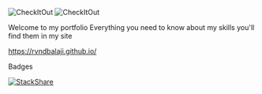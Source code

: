 
![CheckItOut](http://forthebadge.com/images/badges/built-with-swag.svg)
![CheckItOut](http://forthebadge.com/images/badges/check-it-out.svg)

Welcome to my portfolio
Everything you need to know about my skills you'll find them in my site

https://rvndbalaji.github.io/

Badges

[![StackShare](https://img.shields.io/badge/tech-stack-0690fa.svg?style=flat)](https://stackshare.io/rvndbalaji/my-stack)
